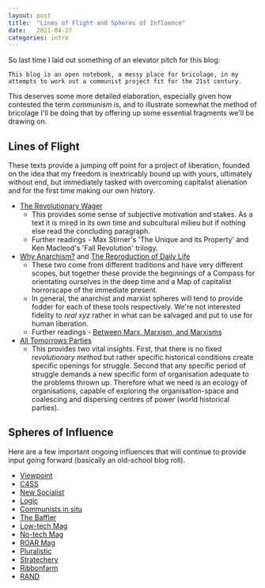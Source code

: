 ```yaml
---
layout: post
title:  "Lines of Flight and Spheres of Influence"
date:   2021-04-27 
categories: intro
---
```

So last time I laid out something of an elevator pitch for this blog:
```
This blog is an open notebook, a messy place for bricolage, in my attempts to work out a communist project fit for the 21st century.
```
This deserves some more detailed elaboration, especially given how contested the term *communism* is, and to illustrate somewhat the method of bricolage I'll be doing that by offering up some essential fragments we'll be drawing on.

## Lines of Flight
These texts provide a jumping off point for a project of liberation, founded on the idea that my freedom is inextricably bound up with yours, ultimately without end, but immediately tasked with overcoming capitalist alienation and for the first time making our own history. 

- [The Revolutionary Wager ](https://sites.google.com/site/vagabondtheorist/life-as-totality/the-revolutionary-wager)
    - This provides some sense of subjective motivation and stakes. As a text it is mired in its own time and subcultural milieu but if nothing else read the concluding paragraph.
    - Further readings - Max Stirner's 'The Unique and its Property' and Ken Macleod's 'Fall Revolution' trilogy.
- [Why Anarchism?](http://humaniterations.net/2013/12/12/why-anarchism-a-love-letter-to-our-doubters-burnouts-expats-refugees/) and [The Reproduction of Daily Life](https://theanarchistlibrary.org/library/fredy-perlman-the-reproduction-of-daily-life) 
    - These two come from different traditions and have very different scopes, but together these provide the beginnings of a Compass for orientating ourselves in the deep time and a Map of capitalist horrorscape of the immediate present. 
    - In general, the anarchist and marxist spheres will tend to provide fodder for each of these tools respectively. We're not interested fidelity to *real xyz* rather in what can be salvaged and put to use for human liberation.
    - Further readings - [Between Marx, Marxism, and Marxisms](https://viewpointmag.com/2013/10/21/between-marx-marxism-and-marxisms-ways-of-reading-marxs-theory/)
- [All Tomorrows Parties](https://viewpointmag.com/2012/05/23/all-tomorrows-parties-a-reply-to-critics/)
    - This provides two vital insights. First, that there is no fixed *revolutionary method* but rather specific historical conditions create specific openings for struggle. Second that any specific period of struggle demands a new specific form of organisation adequate to the problems thrown up. Therefore what we need is an ecology of organisations, capable of exploring the organisation-space and coalescing and dispersing centres of power (world historical parties). 

## Spheres of Influence
Here are a few important ongoing influences that will continue to provide input going forward (basically an old-school blog roll).

- [Viewpoint](https://viewpointmag.com/)
- [C4SS](http://c4ss.org/)
- [New Socialist](https://newsocialist.org.uk/transmissions/)
- [Logic](https://logicmag.io/)
- [Communists in situ](https://cominsitu.wordpress.com/)
- [The Baffler](https://thebaffler.com/)
- [Low-tech Mag](https://www.lowtechmagazine.com/)
- [No-tech Mag](https://www.notechmagazine.com/)
- [ROAR Mag](https://roarmag.org/)
- [Pluralistic](https://pluralistic.net/)
- [Stratechery](https://stratechery.com/)
- [Ribbonfarm](https://www.ribbonfarm.com/)
- [RAND](https://www.rand.org/)